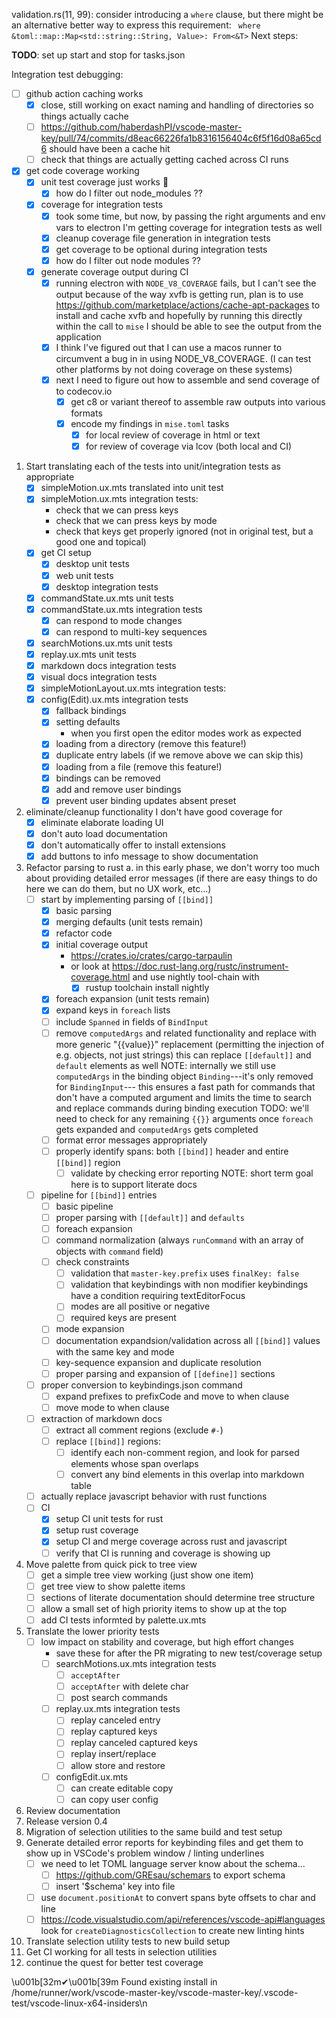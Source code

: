 validation.rs(11, 99): consider introducing a `where` clause, but there might be an alternative better way to express this requirement: ` where &toml::map::Map<std::string::String, Value>: From<&T>`
Next steps:

**TODO**: set up start and stop for tasks.json

Integration test debugging:
- [ ] github action caching works
    - [x] close, still working on exact naming and handling of directories so things actually cache
    - [ ] https://github.com/haberdashPI/vscode-master-key/pull/74/commits/d8eac66226fa1b8316156404c6f5f16d08a65cd6 should have been a cache hit
    - [ ] check that things are actually getting cached across CI runs
- [x] get code coverage working
    - [x] unit test coverage just works 🚀
        - [x] how do I filter out node_modules ??
    - [x] coverage for integration tests
        - [x] took some time, but now, by passing the right arguments and env vars to electron I'm getting coverage for integration tests as well
        - [x] cleanup coverage file generation in integration tests
        - [x] get coverage to be optional during integration tests
        - [x] how do I filter out node modules ??
    - [x] generate coverage output during CI
        - [x] running electron with `NODE_V8_COVERAGE` fails, but I can't
              see the output because of the way xvfb is getting run,
              plan is to use https://github.com/marketplace/actions/cache-apt-packages
              to install and cache xvfb and hopefully by running this
              directly within the call to `mise` I should be able to
              see the output from the application
        - [x] I think I've figured out that I can use a macos runner to circumvent a bug in
              in using NODE_V8_COVERAGE. (I can test other platforms by not doing coverage on these systems)
        - [x] next I need to figure out how to assemble and send coverage of to codecov.io
            - [x] get c8 or variant thereof to assemble raw outputs into various formats
            - [x] encode my findings in `mise.toml` tasks
                - [x] for local review of coverage in html or text
                - [x] for review of coverage via lcov (both local and CI)

1. Start translating each of the tests into unit/integration tests as appropriate
    - [x] simpleMotion.ux.mts translated into unit test
    - [x] simpleMotion.ux.mts integration tests:
        - check that we can press keys
        - check that we can press keys by mode
        - check that keys get properly ignored (not in original test, but a good one and topical)
    - [x] get CI setup
        - [x] desktop unit tests
        - [x] web unit tests
        - [x] desktop integration tests
    - [x] commandState.ux.mts unit tests
    - [x] commandState.ux.mts integration tests
        - [x] can respond to mode changes
        - [x] can respond to multi-key sequences
    - [x] searchMotions.ux.mts unit tests
    - [x] replay.ux.mts unit tests
    - [x] markdown docs integration tests
    - [x] visual docs integration tests
    - [x] simpleMotionLayout.ux.mts integration tests:
    - [X] config(Edit).ux.mts integration tests
        - [X] fallback bindings
        - [X] setting defaults
            - when you first open the editor modes work as expected
        - [X] loading from a directory (remove this feature!)
        - [X] duplicate entry labels (if we remove above we can skip this)
        - [X] loading from a file (remove this feature!)
        - [X] bindings can be removed
        - [X] add and remove user bindings
        - [X] prevent user binding updates absent preset
2. eliminate/cleanup functionality I don't have good coverage for
    - [X] eliminate elaborate loading UI
    - [X] don't auto load documentation
    - [X] don't automatically offer to install extensions
    - [X] add buttons to info message to show documentation
3. Refactor parsing to rust
    a. in this early phase, we don't worry too much about providing detailed error messages
       (if there are easy things to do here we can do them, but no UX work, etc...)
    - [ ] start by implementing parsing of `[[bind]]`
        - [X] basic parsing
        - [X] merging defaults (unit tests remain)
        - [X] refactor code
        - [X] initial coverage output
            - https://crates.io/crates/cargo-tarpaulin
            - or look at https://doc.rust-lang.org/rustc/instrument-coverage.html and use
            nightly tool-chain with
                - [X] rustup toolchain install nightly
        - [X] foreach expansion (unit tests remain)
        - [X] expand keys in `foreach` lists
        - [ ] include `Spanned` in fields of `BindInput`
        - [ ] remove `computedArgs` and related functionality
              and replace with more generic "{{value}}" replacement
              (permitting the injection of e.g. objects, not just strings)
              this can replace `[[default]]` and `default` elements as well
              NOTE: internally we still use `computedArgs` in the binding
              object `Binding`---it's only removed for `BindingInput`---
              this ensures a fast path for commands that don't have a computed argument
              and limits the time to search and replace commands during binding
              execution
              TODO: we'll need to check for any remaining `{{}}` arguments
              once `foreach` gets expanded and `computedArgs` gets completed
        - [ ] format error messages appropriately
        - [ ] properly identify spans: both `[[bind]]` header and entire `[[bind]]` region
            - [ ] validate by checking error reporting
              NOTE: short term goal here is to support literate docs
    - [ ] pipeline for `[[bind]]` entries
        - [ ] basic pipeline
        - [ ] proper parsing with `[[default]]` and `defaults`
        - [ ] foreach expansion
        - [ ] command normalization (always `runCommand` with an array of objects with `command` field)
        - [ ] check constraints
            - [ ] validation that `master-key.prefix` uses `finalKey: false`
            - [ ] validation that keybindings with non modifier keybindings
              have a condition requiring textEditorFocus
            - [ ] modes are all positive or negative
            - [ ] required keys are present
        - [ ] mode expansion
        - [ ] documentation expandsion/validation across all `[[bind]]` values
              with the same key and mode
        - [ ] key-sequence expansion and duplicate resolution
        - [ ] proper parsing and expansion of `[[define]]` sections
    - [ ] proper conversion to keybindings.json command
        - [ ] expand prefixes to prefixCode and move to when clause
        - [ ] move mode to when clause
    - [ ] extraction of markdown docs
        - [ ] extract all comment regions (exclude `#-`)
        - [ ] replace `[[bind]]` regions:
            - [ ] identify each non-comment region, and look for parsed elements
                  whose span overlaps
            - [ ] convert any bind elements in this overlap into markdown table
    - [ ] actually replace javascript behavior with rust functions
    - [ ] CI
        - [x] setup CI unit tests for rust
        - [x] setup rust coverage
        - [x] setup CI and merge coverage across rust and javascript
        - [ ] verify that CI is running and coverage is showing up

4. Move palette from quick pick to tree view
    - [ ] get a simple tree view working (just show one item)
    - [ ] get tree view to show palette items
    - [ ] sections of literate documentation should determine tree structure
    - [ ] allow a small set of high priority items to show up at the top
    - [ ] add CI tests informted by palette.ux.mts
5. Translate the lower priority tests
    - [ ] low impact on stability and coverage, but high effort changes
        - save these for after the PR migrating to new test/coverage setup
        - [ ] searchMotions.ux.mts integration tests
            - [ ] `acceptAfter`
            - [ ] `acceptAfter` with delete char
            - [ ] post search commands
        - [ ] replay.ux.mts integration tests
            - [ ] replay canceled entry
            - [ ] replay captured keys
            - [ ] replay canceled captured keys
            - [ ] replay insert/replace
            - [ ] allow store and restore
        - [ ] configEdit.ux.mts
            - [ ] can create editable copy
            - [ ] can copy user config
6. Review documentation
7. Release version 0.4
8. Migration of selection utilities to the same build and test setup
9. Generate detailed error reports for keybinding files and get them to show
   up in VSCode's problem window / linting underlines
    - [ ] we need to let TOML language server know about the schema...
        - [ ] https://github.com/GREsau/schemars to export schema
        - [ ] insert '$schema' key into file
    - [ ] use `document.positionAt` to convert spans byte offsets to char and line
    - [ ] https://code.visualstudio.com/api/references/vscode-api#languages
        look for `createDiagnosticsCollection` to create new linting hints
10. Translate selection utility tests to new build setup
11. Get CI working for all tests in selection utilities
12. continue the quest for better test coverage

\u001b[32m✔\u001b[39m Found existing install in /home/runner/work/vscode-master-key/vscode-master-key/.vscode-test/vscode-linux-x64-insiders\n
